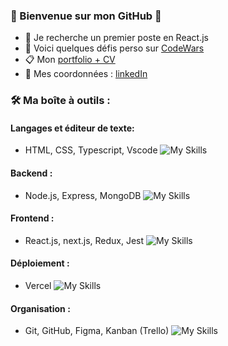
### 👋 Bienvenue sur mon GitHub 👋
- 👯 Je recherche un premier poste en React.js
- :pushpin: Voici quelques défis perso sur [CodeWars](https://www.codewars.com/users/debuyer) 
- 📋 Mon [portfolio + CV](talentsenaction.fr) 
- :newspaper: Mes coordonnées : [linkedIn](https://www.linkedin.com/in/benoitdebuyer/)

### :hammer_and_wrench: Ma boîte à outils :
#### Langages et éditeur de texte: 
- HTML, CSS, Typescript, Vscode
![My Skills](https://skillicons.dev/icons?i=html,css,js,ts,vscode)

#### Backend : 
- Node.js, Express, MongoDB
![My Skills](https://skillicons.dev/icons?i=nodejs,express,mongodb) 

#### Frontend : 
- React.js, next.js, Redux, Jest
![My Skills](https://skillicons.dev/icons?i=react,nextjs,redux,jest)

#### Déploiement : 
- Vercel
![My Skills](https://skillicons.dev/icons?i=vercel)


#### Organisation : 
- Git, GitHub, Figma, Kanban (Trello)
![My Skills](https://skillicons.dev/icons?i=git,github,figma)
